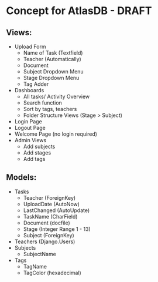 # Concept for AtlasDB - DRAFT

## Views:
- Upload Form
  - Name of Task (Textfield)
  - Teacher (Automatically)
  - Document
  - Subject Dropdown Menu
  - Stage Dropdown Menu
  - Tag Adder
- Dashboards
  - All tasks/ Activity Overview
  - Search function
  - Sort by tags, teachers
  - Folder Structure Views (Stage > Subject)
- Login Page
- Logout Page
- Welcome Page (no login required)
- Admin Views
  - Add subjects
  - Add stages
  - Add tags

## Models:
- Tasks
  - Teacher (ForeignKey)
  - UploadDate (AutoNow)
  - LastChanged (AutoUpdate)
  - TaskName (CharField)
  - Document (docfile)
  - Stage (Integer Range 1 - 13)
  - Subject (ForeignKey)
- Teachers (Django.Users)
- Subjects
  - SubjectName
- Tags
  - TagName
  - TagColor (hexadecimal)
